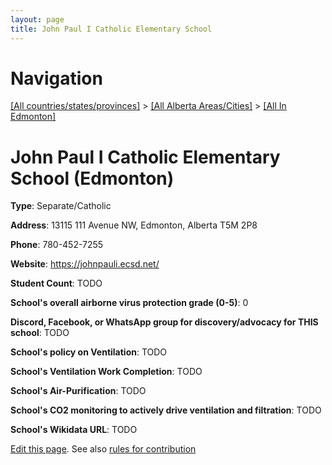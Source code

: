 ```yaml
---
layout: page
title: John Paul I Catholic Elementary School
---
```

# Navigation

[[All countries/states/provinces]](../../..) > [[All Alberta Areas/Cities]](../..) > [[All In Edmonton]](..)

# John Paul I Catholic Elementary School (Edmonton)

**Type**: Separate/Catholic

**Address**: 13115 111 Avenue NW, Edmonton, Alberta T5M 2P8

**Phone**: 780-452-7255

**Website**: <https://johnpauli.ecsd.net/>

**Student Count**: TODO

**School's overall airborne virus protection grade (0-5)**: 0

**Discord, Facebook, or WhatsApp group for discovery/advocacy for THIS school**: TODO

**School's policy on Ventilation**: TODO

**School's Ventilation Work Completion**: TODO

**School's Air-Purification**: TODO

**School's CO2 monitoring to actively drive ventilation and filtration**: TODO

**School's Wikidata URL**: TODO


[Edit this page](https://github.com/ventilate-schools/AB/edit/main/./Edmonton/John_Paul_I_Catholic_Elementary_School.md). See also [rules for contribution](../../../contribution-rules/)